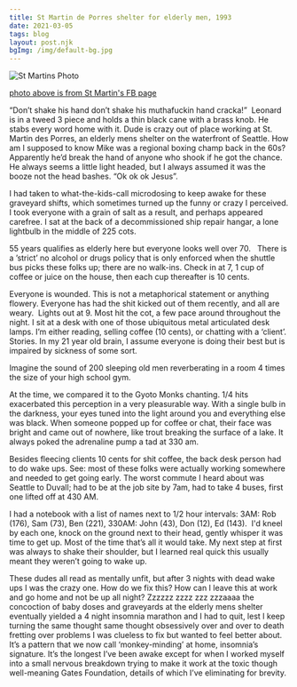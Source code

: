 ```yaml
---
title: St Martin de Porres shelter for elderly men, 1993
date: 2021-03-05
tags: blog
layout: post.njk
bgImg: /img/default-bg.jpg
---
```

![St Martins Photo](/main/img/st_martin.jpg)

[photo above is from St Martin's FB page](https://www.facebook.com/smdpseattle)

“Don’t shake his hand don’t shake his muthafuckin hand cracka!”  Leonard is in a tweed 3 piece and holds a thin black cane with a brass knob. He stabs every word home with it. Dude is crazy out of place working at St. Martin des Porres, an elderly mens shelter on the waterfront of Seattle. How am I supposed to know Mike was a regional boxing champ back in the 60s? Apparently he’d break the hand of anyone who shook if he got the chance. He always seems a little light headed, but I always assumed it was the booze not the head bashes. “Ok ok ok Jesus”.

I had taken to what-the-kids-call microdosing to keep awake for these graveyard shifts, which sometimes turned up the funny or crazy I perceived. I took everyone with a grain of salt as a result, and perhaps appeared carefree. I sat at the back of a decommissioned ship repair hangar, a lone lightbulb in the middle of 225 cots.

55 years qualifies as elderly here but everyone looks well over 70.   There is a ’strict’ no alcohol or drugs policy that is only enforced when the shuttle bus picks these folks up; there are no walk-ins. Check in at 7, 1 cup of coffee or juice on the house, then each cup thereafter is 10 cents.

Everyone is wounded. This is not a metaphorical statement or anything flowery. Everyone has had the shit kicked out of them recently, and all are weary.  Lights out at 9. Most hit the cot, a few pace around throughout the night. I sit at a desk with one of those ubiquitous metal articulated desk lamps. I’m either reading, selling coffee (10 cents), or chatting with a ‘client’. Stories. In my 21 year old brain, I assume everyone is doing their best but is impaired by sickness of some sort.

Imagine the sound of 200 sleeping old men reverberating in a room 4 times the size of your high school gym.

At the time, we compared it to the Gyoto Monks chanting. 1/4 hits exacerbated this perception in a very pleasurable way. With a single bulb in the darkness, your eyes tuned into the light around you and everything else was black. When someone popped up for coffee or chat, their face was bright and came out of nowhere, like trout breaking the surface of a lake. It always poked the adrenaline pump a tad at 330 am.

Besides fleecing clients 10 cents for shit coffee, the back desk person had to do wake ups. See: most of these folks were actually working somewhere and needed to get going early. The worst commute I heard about was Seattle to Duvall; had to be at the job site by 7am, had to take 4 buses, first one lifted off at 430 AM.

I had a notebook with a list of names next to 1/2 hour intervals: 3AM: Rob (176), Sam (73), Ben (221), 330AM: John (43), Don (12), Ed (143).  I'd kneel by each one, knock on the ground next to their head, gently whisper it was time to get up. Most of the time that’s all it would take. My next step at first was always to shake their shoulder, but I learned real quick this usually meant they weren’t going to wake up.

These dudes all read as mentally unfit, but after 3 nights with dead wake ups I was the crazy one. How do we fix this? How can I leave this at work and go home and not be up all night? Zzzzzz zzzz zzz zzzaaaa the concoction of baby doses and graveyards at the elderly mens shelter eventually yielded a 4 night insomnia marathon and I had to quit, lest I keep turning the same thought same thought obsessively over and over to death fretting over problems I was clueless to fix but wanted to feel better about. It’s a pattern that we now call ‘monkey-minding’ at home, insomnia’s signature. It’s the longest I’ve been awake except for when I worked myself into a small nervous breakdown trying to make it work at the toxic though well-meaning Gates Foundation, details of which I’ve eliminating for brevity. 
